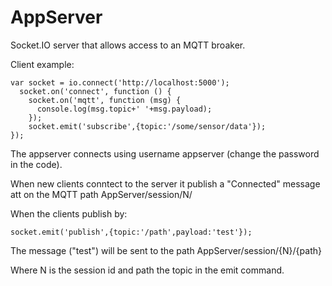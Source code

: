 AppServer
===========

Socket.IO server that allows access to an MQTT broaker. 

Client example:

    var socket = io.connect('http://localhost:5000');
      socket.on('connect', function () {
        socket.on('mqtt', function (msg) {
          console.log(msg.topic+' '+msg.payload);
        });
        socket.emit('subscribe',{topic:'/some/sensor/data'});
    }); 

 

The appserver connects using username appserver (change the password in the code).

When new clients conntect to the server it publish a "Connected" message att on the MQTT path AppServer/session/N/

When the clients publish by:

    socket.emit('publish',{topic:'/path',payload:'test'});

The message ("test") will be sent to the path AppServer/session/{N}/{path} 

Where N is the session id and path the topic in the emit command. 

